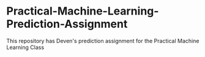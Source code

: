 # Practical-Machine-Learning-Prediction-Assignment
This repository has Deven's prediction assignment for the Practical Machine Learning Class
